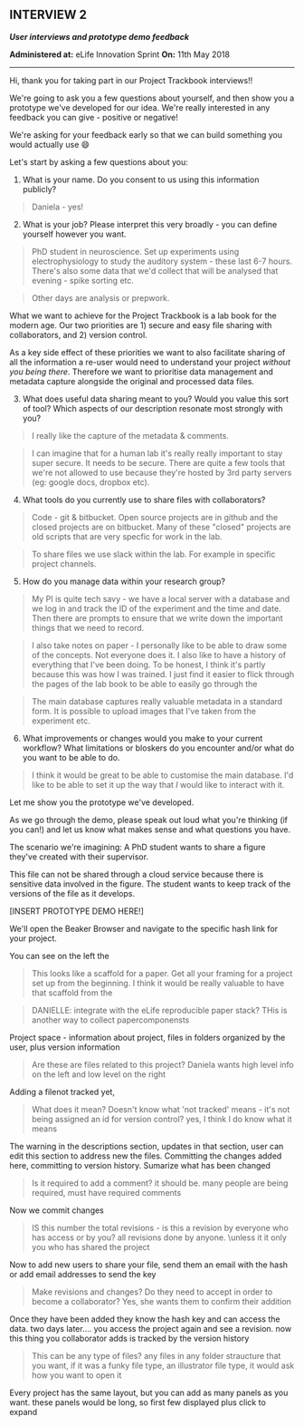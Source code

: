 ## INTERVIEW 2

***User interviews and prototype demo feedback***

**Administered at:** eLife Innovation Sprint
**On:** 11th May 2018

---

Hi, thank you for taking part in our Project Trackbook interviews!!

We're going to ask you a few questions about yourself, and then show you a prototype we've developed for our idea. We're really interested in any feedback you can give - positive or negative!

We're asking for your feedback early so that we can build something you would actually use :smile:

Let's start by asking a few questions about you:

1. What is your name. Do you consent to us using this information publicly?

> Daniela - yes!

2. What is your job? Please interpret this very broadly - you can define yourself however you want.

> PhD student in neuroscience. Set up experiments using electrophysiology to study the auditory system - these last 6-7 hours. There's also some data that we'd collect that will be analysed that evening - spike sorting etc.

>Other days are analysis or prepwork.


What we want to achieve for the Project Trackbook is a lab book for the modern age. Our two priorities are 1) secure and easy file sharing with collaborators, and 2) version control.

As a key side effect of these priorities we want to also facilitate sharing of all the information a re-user would need to understand your project *without you being there*. Therefore we want to prioritise data management and metadata capture alongside the original and processed data files.

3. What does useful data sharing meant to you? Would you value this sort of tool? Which aspects of our description resonate most strongly with you?

> I really like the capture of the metadata & comments.

> I can imagine that for a human lab it's really really important to stay super secure. It needs to be secure. There are quite a few tools that we're not allowed to use because they're hosted by 3rd party servers (eg: google docs, dropbox etc).

4. What tools do you currently use to share files with collaborators?

> Code - git & bitbucket. Open source projects are in github and the closed projects are on bitbucket. Many of these "closed" projects are old scripts that are very specfic for work in the lab.

> To share files we use slack within the lab. For example in specific project channels.

5. How do you manage data within your research group?

> My PI is quite tech savy - we have a local server with a database and we log in and track the ID of the experiment and the time and date. Then there are prompts to ensure that we write down the important things that we need to record.

> I also take notes on paper - I personally like to be able to draw some of the concepts. Not everyone does it. I also like to have a history of everything that I've been doing. To be honest, I think it's partly because this was how I was trained. I just find it easier to flick through the pages of the lab book to be able to easily go through the 

> The main database captures really valuable metadata in a standard form. It is possible to upload images that I've taken from the experiment etc.


6. What improvements or changes would you make to your current workflow? What limitations or bloskers do you encounter and/or what do you want to be able to do. 

> I think it would be great to be able to customise the main database. I'd like to be able to set it up the way that *I* would like to interact with it.

Let me show you the prototype we've developed. 

As we go through the demo, please speak out loud what you're thinking (if you can!) and let us know what makes sense and what questions you have.

The scenario we're imagining: A PhD student wants to share a figure they've created with their supervisor.

This file can not be shared through a cloud service because there is sensitive data involved in the figure. The student wants to keep track of the versions of the file as it develops.

[INSERT PROTOTYPE DEMO HERE!]

We'll open the Beaker Browser and navigate to the specific hash link for your project.

You can see on the left the 

> This looks like a scaffold for a paper. Get all your framing for a project set up from the beginning.
> I think it would be really valuable to have that scaffold from the

> DANIELLE: integrate with the eLife reproducible paper stack? THis is another way to collect papercomponensts

Project space - information about project, files in folders organized by the user, plus version information

>Are these are files related to this project? Daniela wants high level info on the left and low level on the right

Adding a filenot tracked yet, 

>What does it mean? Doesn't know what 'not tracked' means - it's not being assigned an id for version control?
>yes, I think I do know what it means

The warning in the descriptions section, updates in that section, user can edit this section to address new the files. Committing the changes added here, committing to version history. Sumarize what has been changed

> Is it required to add a comment? it should be. many people are being required, must have required comments

Now we commit changes

>IS this number the total revisions - is this a revision by everyone who has access or by you? all revisions done by anyone. \unless it it only you who has shared the project

Now to add new users to share your file, send them an email with the hash or add email addresses to send the key

> Make revisions and changes? Do they need to accept in order to become a collaborator? Yes, she wants them to confirm their addition

Once they have been added they know the hash key and can access the data. two days later.... you access the project again and see a revision. now this thing you collaborator adds is tracked by the version history

>This can be any type of files? any files in any folder straucture that you want, if it was a funky file type, an illustrator file type, it would ask how you want to open it

Every project has the same layout, but you can add as many panels as you want. these panels would be long, so first few displayed plus click to expand






  
